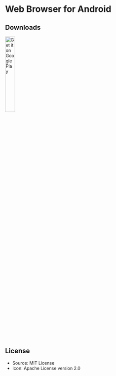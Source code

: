 # Web Browser for Android

## Downloads
[ <img src='https://play.google.com/intl/en_us/badges/static/images/badges/en_badge_web_generic.png' width="25%" alt="Get it on Google Play"/> ](https://play.google.com/store/apps/details?id=com.miniprime1.webbrowser)

## License
 - Source: MIT License
 - Icon: Apache License version 2.0
